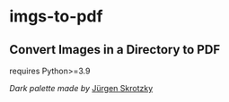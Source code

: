 # imgs-to-pdf
## Convert Images in a Directory to PDF

requires Python>=3.9


*Dark palette made by* [Jürgen Skrotzky](https://github.com/Jorgen-VikingGod/Qt-Frameless-Window-DarkStyle/blob/master/DarkStyle.cpp)
